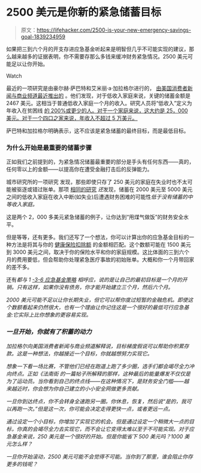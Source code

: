 # 2500 美元是你新的紧急储蓄目标

> 原文：<https://lifehacker.com/2500-is-your-new-emergency-savings-goal-1839234959>

如果把三到六个月的开支存进应急基金听起来是明智但几乎不可能实现的建议，那么越来越多的证据表明，你不需要存那么多钱来缓冲财务紧急情况。2500 美元可能足以让你开始。

Watch

最近的一项研究是由豪尔赫·萨巴特和艾米丽·a·加拉格尔进行的， [由美国消费者新闻与商业频道最近推出的](https://www.cnbc.com/2019/10/18/minimum-amount-of-money-you-need-in-an-emergency-fund.html) 。他们发现，对于低收入家庭来说，关键的储蓄金额是 2467 美元。这相当于普通低收入家庭一个月的收入。研究人员将“低收入”定义为年收入在贫困线 [的 200%或更少的人。对于一个家庭来说，这大约是 25，000 美元。对于一个四口之家来说，年收入不超过 5 万美元。](https://familiesusa.org/resources/federal-poverty-guidelines/)

萨巴特和加拉格尔明确表示，这不应该是紧急储蓄的最终目标，而是最低目标。

### 为什么开始是最重要的储蓄步骤

正如我们之前提到的，为紧急情况储蓄最重要的部分是手头有任何东西——真的，任何零以上的金额——以提高你在遭受金融打击后的反弹能力。

城市研究所的一项研究 发现，那些即使只存了 250 美元的家庭在失业时也不太可能被驱逐或错过账单。那项 [相同的研究](https://www.urban.org/sites/default/files/publication/79776/2000747-Thriving-Residents-Thriving-Cities-Family-Financial-Security-Matters-for-Cities.pdf) *还*发现，储蓄在 2000 美元至 5000 美元之间的低收入家庭在收入中断(如失业)后遭遇财务困难的可能性*低于没有储蓄的中等收入家庭。*

这是两个 2，000 多美元紧急储蓄的例子，让你达到“用煤气做饭”的财务安全水平。

但是等等，还有更多。我们还写了一个想法，你可以计算出你的应急基金目标的一种方法是将其与你的 [健康保险扣除额](https://twocents.lifehacker.com/aim-for-this-emergency-fund-goal-1832782922) 的金额相匹配。这个数额可能在 1500 美元到 3000 美元之间，取决于你的保险水平和你的家庭规模。这比体面的三到六个月的费用要低，但会帮助你处理紧急医疗事故的初始账单。大概和你一个月带回家的差不多。

还有*都与 1 [-3-6 应急基金策略](https://twocents.lifehacker.com/how-big-your-emergency-fund-should-be-1825319181) 相呼应，说的是让自己的最初目标是一个月的开销。只有这样，如果你没有债务，你才能开始建立三个月，然后六个月。*

*2000 美元可能不足以让你长期失业，但它可以帮你度过短暂的金融危机。即使这个数额看起来仍然很大，也有一个理由让你记住这是一个很好的最低可行应急基金:它实际上比你想象的更容易实现。*

### *一旦开始，你就有了积蓄的动力*

*加拉格尔向美国消费者新闻与商业频道解释说，目标梯度假说可以帮助你积累存款。这是一种想法，你越接近一个目标，你就越想努力实现它。*

*想象一下看一场比赛，不管他们已经在跑道上跑了多少圈，选手们都会竭尽全力冲向终点。正如《法南街 的一篇帖子所解释的那样，这种最后的能量爆发不仅仅是为了运动员。当你看到自己的终点线——在这种情况下，是财务安全门槛——越来越近时，你会想为你自己建立的小小安全网做更多贡献。*

*一旦你到达终点，你不会转身全速跑另一圈。你休息，恢复，然后说“是的，我可以再跑一次。”但是这一次，你可能会决定走得更快一点，或者更远一点。*

*通过设定一个小目标，你增加了实现它的机会。但是通过设定一个稍微大一点的目标，你真的会竭尽全力去实现它，而不会让它变得太难以至于不可能实现。对于应急基金来说，250 美元是一个很好的开始。但是你能省下 500 美元吗？1000 美元怎么样？*

*一旦你开始滚动，2500 美元可能不会觉得不可能。当你到了那里，谁会阻止你存更多的钱呢？*